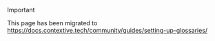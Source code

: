 > [!IMPORTANT]  
> This page has been migrated to https://docs.contextive.tech/community/guides/setting-up-glossaries/